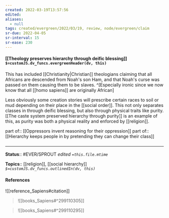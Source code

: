 ```yaml
---
created: 2022-03-19T13:57:56 
edited: 
aliases:
  - null
tags: created/evergreen/2022/03/19, review, node/evergreen/claim
sr-due: 2022-04-05
sr-interval: 15
sr-ease: 230
---
```


#### [[Theology preserves hierarchy through deific blessing]] `$=customJS.dv_funcs.evergreenHeader(dv, this)`

This has included [[Christianity|Christian]] theologians claiming that all Africans are descended from Noah's son Ham, and that Noah's curse was passed on them causing them to be slaves. 
^[Especially ironic since we now know that all [[homo sapiens]] are originally African]

Less obviously some creation stories will prescribe certain races to soil or mud depending on their place in the [[social order]]. 
This not only separates classes in through deific blessing, but also through physical traits like purity.
[[The caste system preserved hierarchy through purity]] is an example of this, as purity was both a physical reality and enforced by [[religion]].

part of:: [[Oppressors invent reasoning for their oppression]]
part of:: [[Hierarchy keeps people in by pretending they can change their class]]

### <hr class="footnote"/>

**Status**:: #EVER/SPROUT
*edited `=this.file.mtime`*

**Topics**:: [[religion]], [[social hierarchy]]
*`$=customJS.dv_funcs.outlinedIn(dv, this)`*

#### References

![[reference_Sapiens#citation]]

> ![[books_Sapiens#^299110305]]

> ![[books_Sapiens#^299110295]]

